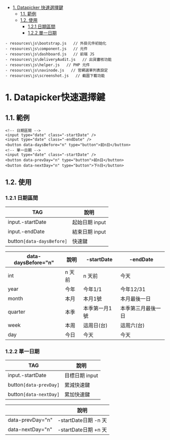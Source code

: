 <!-- TOC -->
- [1. Datapicker 快速選擇鍵](#1-datapicker快速選擇鍵)
  - [1.1. 範例](#11-範例)
  - [1.2. 使用](#12-使用)
    - [1.2.1 日期區間](#121-日期區間)
    - [1.2.2 單一日期](#122-單一日期)
```
- resources\js\bootstrap.js   // 外掛元件初始化
- resources\js\component.js   // 元件
- resources\js\dashboard.js   // 前端 JS
- resources\js\deliveryAudit.js   // 出貨審核功能
- resources\js\helper.js   // PHP 元件
- resources\js\navinode.js   // 官網選單列表設定
- resources\js\screenshot.js   // 截圖下載功能
```
<!-- /TOC -->

# 1. Datapicker快速選擇鍵
## 1.1. 範例
```
<!-- 日期區間 -->
<input type="date" class="-startDate" />
<input type="date" class="-endDate" />
<button data-daysBefore="n" type="button">前n日</button>
<!-- 單一日期 -->
<input type="date" class="-startDate" />
<button data-prevDay="n" type="button">前n日</button>
<button data-nextDay="n" type="button">下n日</button>
```
## 1.2. 使用
### 1.2.1 日期區間
| TAG                       | 說明          |
| ------------------------- | ------------- |
| input.-startDate          | 起始日期 input |
| input.-endDate            | 結束日期 input |
| button`[data-daysBefore]` | 快速鍵         |

| data-daysBefore="n" | 說明    | -startDate  | -endDate         |
| ------------------- | ------ | ----------- | ----------------- |
| int                 | n 天前 | n 天前       | 今天              |
| year                | 今年   | 今年1/1      | 今年12/31         |
| month               | 本月   | 本月1號      | 本月最後一日       |
| quarter             | 本季   | 本季第一月1號 | 本季第三月最後一日 |
| week                | 本周   | 這周日(台)   | 這周六(台)         |
| day                 | 今日   | 今天         | 今天              |

### 1.2.2 單一日期
| TAG                    | 說明          |
| ---------------------- | ------------- |
| input.-startDate       | 目標日期 input |
| button`[data-prevDay]` | 累減快速鍵     |
| button`[data-nextDay]` | 累加快速鍵     |

|                  | 說明                |
| ---------------- | ------------------- |
| data-prevDay="n" | -startDate日期 -n 天 |
| data-nextDay="n" | -startDate日期 +n 天 |
